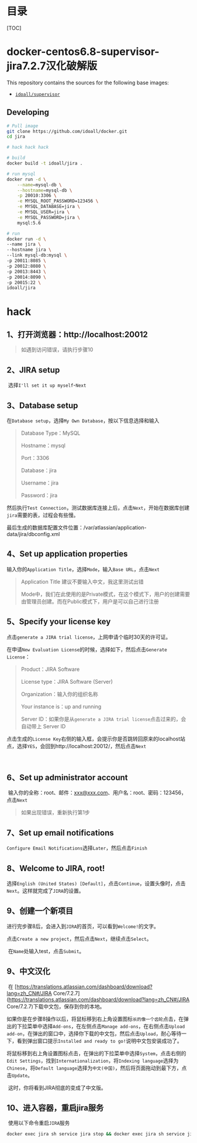 # 目录

[TOC]

# docker-centos6.8-supervisor-jira7.2.7汉化破解版


This repository contains the sources for the following base images:
- [`idoall/supervisor`](https://hub.docker.com/r/idoall/supervisor/)


## Developing

```bash
# Pull image
git clone https://github.com/idoall/docker.git
cd jira

# hack hack hack

# build
docker build -t idoall/jira .

# run mysql
docker run -d \
    --name=mysql-db \
    --hostname=mysql-db \
    -p 20010:3306 \
    -e MYSQL_ROOT_PASSWORD=123456 \
    -e MYSQL_DATABASE=jira \
    -e MYSQL_USER=jira \
    -e MYSQL_PASSWORD=jira \
    mysql:5.6

# run
docker run -d \
--name jira \
--hostname jira \
--link mysql-db:mysql \
-p 20011:8085 \
-p 20012:8080 \
-p 20013:8443 \
-p 20014:8090 \
-p 20015:22 \
idoall/jira
```





# hack



## 1、打开浏览器：http://localhost:20012

> 如遇到访问错误，请执行步骤10



## 2、JIRA setup

​	选择`I'll set it up myself`-`Next`



## 3、Database setup

​	在`Database setup`，选择`My Own Database`，按以下信息选择和输入

> Database Type：MySQL
>
> Hostname：mysql
>
> Port：3306
>
> Database：jira
>
> Username：jira
>
> Password：jira

​	然后执行`Test Connection`，测试数据库连接上后，点击`Next`，开始在数据库创建`jira`需要的表，过程会有些慢。

​	最后生成的数据库配置文件位置：/var/atlassian/application-data/jira/dbconfig.xml



## 4、Set up application properties

​	输入你的`Application Title`，选择`Mode`，输入`Base URL`，点击`Next`

> Application Title 建议不要输入中文，我这里测试出错
>
> Mode中，我们在此使用的是Private模式，在这个模式下，用户的创建需要由管理员创建。而在Public模式下，用户是可以自己进行注册



## 5、Specify your license key

​	点击`generate a JIRA trial license`，上网申请个临时30天的许可证。

​	在申请`New Evaluation License`的时候，选择如下，然后点击`Generate License`：

> Product：JIRA Software
>
> License type：JIRA Software (Server)
>
> Organization：输入你的组织名称
>
> Your instance is：up and running
>
> Server ID：如果你是从`generate a JIRA trial license`点击过来的，会自动带上 Server ID

​	点击生成的`License Key`右侧的输入框，会提示你是否跳转回原来的localhost站点，选择`YES`，会回到http://localhost:20012/，然后点击`Next`

​	

## 6、Set up administrator account

​	输入你的全称：root、邮件：xxx@xxx.com、用户名：root、密码：123456，点击`Next`

> 如果出现错误，重新执行第1步



## 7、Set up email notifications

​		`Configure Email Notifications`选择`Later`，然后点击`Finish`



## 8、Welcome to JIRA, root!

​	选择`English (United States) [Default]`，点击`Continue`，设置头像时，点击`Next`。这样就完成了`JIRA`的设置。



## 9、创建一个新项目

​	进行完步骤8后，会进入到`JIRA`的首页，可以看到`Welcome!`的文字。

​	点击`Create a new project`，然后点击`Next`，继续点击`Select`。

​	在`Name`处输入test，点击`Submit`。



## 9、中文汉化

​	在 [https://translations.atlassian.com/dashboard/download?lang=zh_CN#/JIRA Core/7.2.7](https://translations.atlassian.com/dashboard/download?lang=zh_CN#/JIRA Core/7.2.7)下载中文包，保存到你的本地。

​	如果你是在步骤8操作以后，将鼠标移到右上角设置图标`长的像一个齿轮`点击，在弹出的下拉菜单中选择`Add-ons`，在左侧点击`Manage add-ons`，在右侧点击`Upload add-on`，在弹出的窗口中，选择你下载的中文包，然后点击`Upload`，耐心等待一下，看到弹出窗口提示`Installed and ready to go!`说明中文包安装成功了。

​	将鼠标移到右上角设置图标点击，在弹出的下拉菜单中选择`System`，点击右侧的`Edit Settings`，找到`Internationalization`，将`Indexing language`选择为`Chinese`，将`Default language`选择为`中文(中国)`，然后将页面拖动到最下方，点击`Update`。

​	这时，你将看到JIRA彻底的变成了中文版。



## 10、进入容器，重启jira服务

​	使用以下命令重启`JIRA`服务

```bash
docker exec jira sh service jira stop && docker exec jira sh service jira start
```

​	